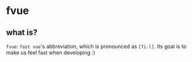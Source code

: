 # fvue

## what is?

`fvue`: `fast vue`'s abbreviation, which is pronounced as `[fiːl]`. Its goal is to make us feel fast when developing :)
